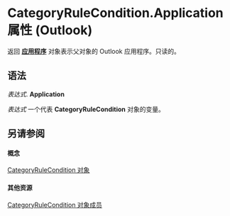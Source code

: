 
# CategoryRuleCondition.Application 属性 (Outlook)

返回 **[应用程序](797003e7-ecd1-eccb-eaaf-32d6ddde8348.md)** 对象表示父对象的 Outlook 应用程序。只读的。


## 语法

 _表达式_. **Application**

 _表达式_ 一个代表 **CategoryRuleCondition** 对象的变量。


## 另请参阅


#### 概念


[CategoryRuleCondition 对象](7a9b8271-d673-1c69-9a2a-11fd1e5fb262.md)
#### 其他资源


[CategoryRuleCondition 对象成员](ff5bc15b-9d84-f693-dee5-37d0c1990775.md)